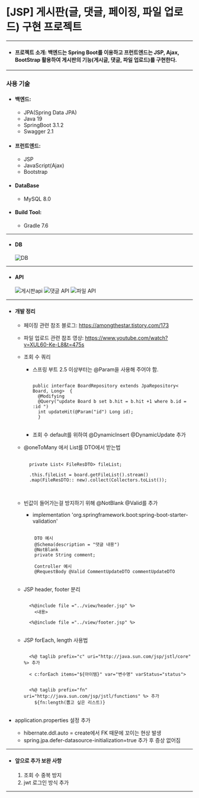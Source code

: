 [JSP] 게시판(글, 댓글, 페이징, 파일 업로드) 구현 프로젝트
===
--------------------------------------

* #### 프로젝트 소개: 백엔드는 Spring Boot를 이용하고 프런트엔드는 JSP, Ajax, BootStrap 활용하여 게시판의 기능(게시글, 댓글, 파일 업로드)를 구현한다.
----------------------------------

### 사용 기술

* #### 백엔드:
  * JPA(Spring Data JPA)
  * Java 19
  * SpringBoot 3.1.2
  * Swagger 2.1

* #### 프런트엔드:
  * JSP
  * JavaScript(Ajax)
  * Bootstrap

* #### DataBase
  * MySQL 8.0

* #### Build Tool:
  * Gradle 7.6
------------------------------
* #### DB
  ![DB](https://github.com/hichocolatemilk/JSP-board/assets/111757770/fc4baa92-6825-4df0-9c0f-3d62be299e81)
------------------------------
* #### API
  ![게시판api](https://github.com/hichocolatemilk/JSP-board/assets/111757770/82e9df44-6d5a-49b4-a6f3-8df0f713b116)
  ![댓글 API](https://github.com/hichocolatemilk/JSP-board/assets/111757770/ad8b2f4f-950f-4db4-a770-f58b3fc39b65)
  ![파일 API](https://github.com/hichocolatemilk/JSP-board/assets/111757770/404f0e17-2c3f-4e4a-ba16-3af9bfe8ea8b)
------------------------------

* #### 개발 정리
  * 페이징 관련 참조 블로그: https://amongthestar.tistory.com/173
  * 파일 업로드 관련 참조 영상: https://www.youtube.com/watch?v=XUL60-Ke-L8&t=475s


  * 조회 수 쿼리 
    * 스프링 부트 2.5 이상부터는 @Param을 사용해 주어야 함.
      <pre>
      <code>
      public interface BoardRepository extends JpaRepository< Board, Long>  {
        @Modifying
        @Query("update Board b set b.hit = b.hit +1 where b.id = :id ")
        int updateHit(@Param("id") Long id);
        }
      </code>
      </pre>
  
    * 조회 수 default를 위하여 @DynamicInsert @DynamicUpdate 추가 


  * @oneToMany 에서 List를 DTO에서 받는법
      <pre>
      <code>
      private List< FileResDTO> fileList;
    
      .this.fileList = board.getFileList().stream()
      .map(FileResDTO:: new).collect(Collectors.toList());
      </code>
      </pre>

  * 빈값이 들어가는걸 방지하기 위해 @NotBlank @Valid를 추가
    * implementation 'org.springframework.boot:spring-boot-starter-validation'
    <pre>
    <code>
        DTO 예시
        @Schema(description = "댓글 내용")
        @NotBlank
        private String comment;
    
        Controller 예시
        @RequestBody @Valid CommentUpdateDTO commentUpdateDTO
    </code>
    </pre>
  * JSP header, footer 분리
    <pre>
    <code>
      <%@include file ="../view/header.jsp" %>
        <내용>
        </내용>
      <%@include file ="../view/footer.jsp" %>
    </code>
    </pre>
  
  * JSP forEach, length 사용법
    <pre>
    <code>
      <%@ taglib prefix="c" uri="http://java.sun.com/jsp/jstl/core" %> 추가

      < c:forEach items="${아이템}" var="변수명" varStatus="status">
      </c:forEach>
    
      <%@ taglib prefix="fn" uri="http://java.sun.com/jsp/jstl/functions" %> 추가
        ${fn:length(뽑고 싶은 리스트)}
    </code>
    </pre>


 * application.properties 설정 추가
   * hibernate.ddl.auto = create에서 FK 때문에 꼬이는 현상 발생 
   * spring.jpa.defer-datasource-initialization=true 추가 후 증상 없어짐
------------------------------

 *  #### 앞으로 추가 보완 사항
    1. 조회 수 중복 방지
    2. jwt 로그인 방식 추가
------------------------------




